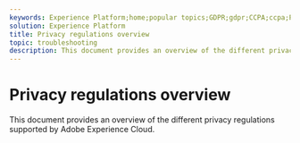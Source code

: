 ```yaml
---
keywords: Experience Platform;home;popular topics;GDPR;gdpr;CCPA;ccpa;PDPA;pdpa;LGPD;lgpd;overview;Overview;regulation;Regulation;regulations;Regulations;privacy;Privacy;
solution: Experience Platform
title: Privacy regulations overview
topic: troubleshooting
description: This document provides an overview of the different privacy regulations supported by Adobe Experience Cloud.
---
```


# Privacy regulations overview

This document provides an overview of the different privacy regulations supported by Adobe Experience Cloud.